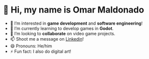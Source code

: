 # 👋 Hi, my name is Omar Maldonado
- 👀 I’m interested in **game development** and **software engineering**!
- 🌱 I’m currently learning to develop games in **Godot**.
- 💞️ I’m looking to **collaborate** on video game projects.
- 📫 Shoot me a message on [Linkedin](https://www.linkedin.com/in/omar-b-maldonado/)!
- 😄 Pronouns: He/him
- ⚡ Fun fact: I also do digital art!

<!---
Omar-B-Maldonado/Omar-B-Maldonado is a ✨ special ✨ repository because its `README.md` (this file) appears on your GitHub profile.
You can click the Preview link to take a look at your changes.
--->
